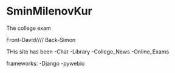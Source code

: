 # SminMilenovKur
The college exam

Front-David////
Back-Simon

THis site has been 
  -Chat
  -Library
  -College_News
  -Online_Exams
  
 frameworks:
  -Django
  -pywebio
  
